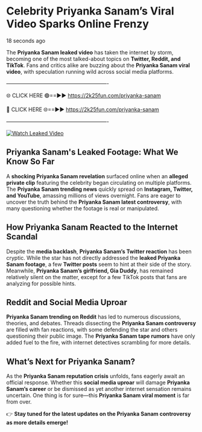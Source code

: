 # Celebrity Priyanka Sanam’s Viral Video Sparks Online Frenzy

18 seconds ago

The **Priyanka Sanam leaked video** has taken the internet by storm, becoming one of the most talked-about topics on **Twitter, Reddit, and TikTok**. Fans and critics alike are buzzing about the **Priyanka Sanam viral video**, with speculation running wild across social media platforms.

———————————————————-

🌐 CLICK HERE 🟢==►► https://2k25fun.com/priyanka-sanam

🔴 CLICK HERE 🌐==►► https://2k25fun.com/priyanka-sanam

———————————————————-

[![Watch Leaked Video](https://miro.medium.com/v2/resize:fit:828/format:webp/1*cilzJN44JGOrTw9NJCrNHA.gif "Watch Leaked Video")](https://2k25fun.com/priyanka-sanam)

## **Priyanka Sanam's Leaked Footage: What We Know So Far**  
A **shocking Priyanka Sanam revelation** surfaced online when an **alleged private clip** featuring the celebrity began circulating on multiple platforms. The **Priyanka Sanam trending news** quickly spread on **Instagram, Twitter, and YouTube**, amassing millions of views overnight. Fans are eager to uncover the truth behind the **Priyanka Sanam latest controversy**, with many questioning whether the footage is real or manipulated.  

## **How Priyanka Sanam Reacted to the Internet Scandal**  
Despite the **media backlash**, **Priyanka Sanam’s Twitter reaction** has been cryptic. While the star has not directly addressed the **leaked Priyanka Sanam footage**, a few **Twitter posts** seem to hint at their side of the story. Meanwhile, **Priyanka Sanam’s girlfriend, Gia Duddy**, has remained relatively silent on the matter, except for a few TikTok posts that fans are analyzing for possible hints.  

## **Reddit and Social Media Uproar**  
**Priyanka Sanam trending on Reddit** has led to numerous discussions, theories, and debates. Threads dissecting the **Priyanka Sanam controversy** are filled with fan reactions, with some defending the star and others questioning their public image. The **Priyanka Sanam tape rumors** have only added fuel to the fire, with internet detectives scrambling for more details.  

## **What’s Next for Priyanka Sanam?**  
As the **Priyanka Sanam reputation crisis** unfolds, fans eagerly await an official response. Whether this **social media uproar** will damage **Priyanka Sanam’s career** or be dismissed as yet another internet sensation remains uncertain. One thing is for sure—this **Priyanka Sanam viral moment** is far from over.  

👉 **Stay tuned for the latest updates on the Priyanka Sanam controversy as more details emerge!**  